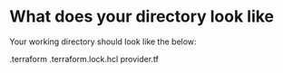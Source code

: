 # What does your directory look like

Your working directory should look like the below:

.terraform
.terraform.lock.hcl
provider.tf
